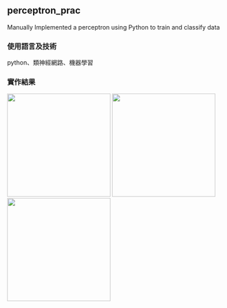 ## perceptron_prac
Manually Implemented a perceptron using Python to train and classify data

### 使用語言及技術
python、類神經網路、機器學習

### 實作結果
<img src="https://github.com/user-attachments/assets/dc5a0730-02ae-4421-a03e-320b132d8fb0" height="240" />
<img src="https://github.com/user-attachments/assets/ecada988-8d7a-4612-8725-3bd882b9ff02" height="240" />
<img src="https://github.com/user-attachments/assets/3bc5c8f9-4521-4e0b-b150-acce169c0e2a" height="240" />
